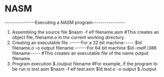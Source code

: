 # NASM
---------------Executing a NASM program----------------
1. Assembling the source file
    $nasm -f elf filename.asm
#This creates an object file, filename.o in the current working directory.
2. Creating an executable file
------For a 32 bit machine-----
    $ld filename.o -o output filename
------For 64 bit machine
    $ld -melf i386 filename-----
#This creates an executable file of the name output filename.
3. Program execution
    $./output filename
#For example, if the program to be run is test.asm
  $nasm -f elf test.asm
  $ld test.o -o output
  $./output
